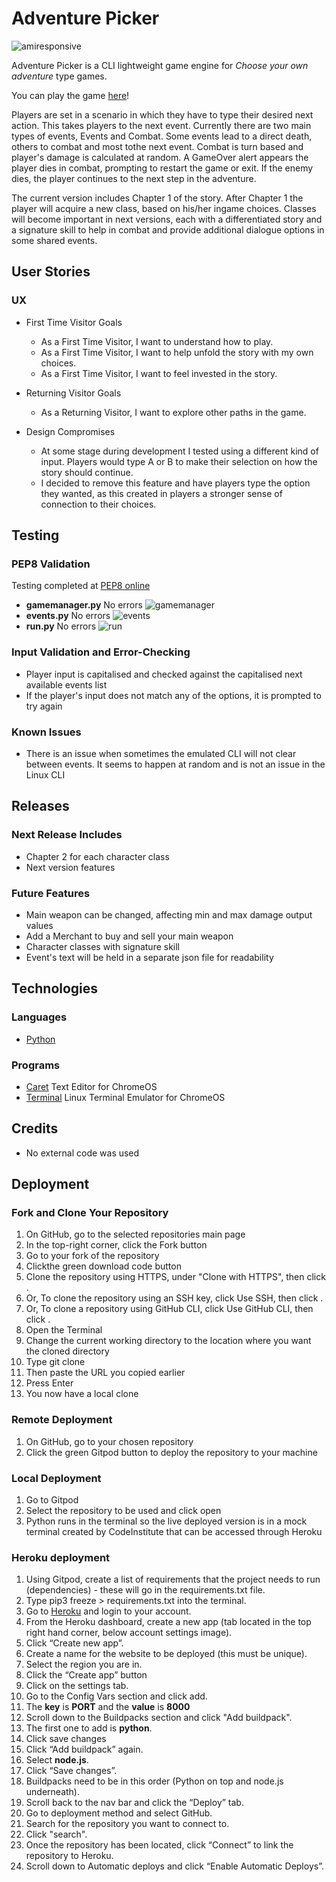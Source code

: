 # Adventure Picker

![amiresponsive](/assets/images/amiresponsive.png)

Adventure Picker is a CLI lightweight game engine for *Choose your own adventure* type games.

You can play the game [here](https://adventure-picker.herokuapp.com/)!

Players are set in a scenario in which they have to type their desired next action. This takes players to the next event. Currently there are two main types of events, Events and Combat. Some events lead to a direct death, others to combat and most tothe next event. Combat is turn based and player's damage is calculated at random. A GameOver alert appears the player dies in combat, prompting to restart the game or exit. If the enemy dies, the player continues to the next step in the adventure.

The current version includes Chapter 1 of the story. After Chapter 1 the player will acquire a new class, based on his/her ingame choices. Classes will become important in next versions, each with a differentiated story and a signature skill to help in combat and provide additional dialogue options in some shared events.


## User Stories
### UX
- First Time Visitor Goals
    - As a First Time Visitor, I want to understand how to play.
    - As a First Time Visitor, I want to help unfold the story with my own choices.
    - As a First Time Visitor, I want to feel invested in the story.

- Returning Visitor Goals
    - As a Returning Visitor, I want to explore other paths in the game.

- Design Compromises
    - At some stage during development I tested using a different kind of input. Players would type A or B to make their selection on how the story should continue.
    - I decided to remove this feature and have players type the option they wanted, as this created in players a stronger sense of connection to their choices.

## Testing
### PEP8 Validation
Testing completed at [PEP8 online](http://pep8online.com/)
- **gamemanager.py** No errors ![gamemanager](/assets/images/gamemanager-pep8.png)
- **events.py** No errors ![events](/assets/images/events-pep8.png)
- **run.py** No errors ![run](/assets/images/run-pep8.png)

### Input Validation and Error-Checking
- Player input is capitalised and checked against the capitalised next available events list
- If the player's input does not match any of the options, it is prompted to try again

### Known Issues
- There is an issue when sometimes the emulated CLI will not clear between events. It seems to happen at random and is not an issue in the Linux CLI


## Releases
### Next Release Includes
- Chapter 2 for each character class
- Next version features

### Future Features
- Main weapon can be changed, affecting min and max damage output values
- Add a Merchant to buy and sell your main weapon
- Character classes with signature skill
- Event's text will be held in a separate json file for readability

## Technologies
### Languages
- [Python](https://www.python.org/)

### Programs
- [Caret](https://chrome.google.com/webstore/detail/caret/fljalecfjciodhpcledpamjachpmelml?hl=en) Text Editor for ChromeOS
- [Terminal](https://chromeos.dev/en/productivity/terminal) Linux Terminal Emulator for ChromeOS

## Credits
- No external code was used

## Deployment

### Fork and Clone Your Repository
1. On GitHub, go to the selected repositories main page
2. In the top-right corner, click the Fork button
3. Go to your fork of the repository
4. Clickthe green download code button
5. Clone the repository using HTTPS, under "Clone with HTTPS", then click .
6. Or, To clone the repository using an SSH key, click Use SSH, then click .
7. Or, To clone a repository using GitHub CLI, click Use GitHub CLI, then click .
8. Open the Terminal
9. Change the current working directory to the location where you want the cloned directory
10. Type git clone
11. Then paste the URL you copied earlier
12. Press Enter
13. You now have a local clone

### Remote Deployment
1. On GitHub, go to your chosen repository
2. Click the green Gitpod button to deploy the repository to your machine

### Local Deployment
1. Go to Gitpod
2. Select the repository to be used and click open
3. Python runs in the terminal so the live deployed version is in a mock terminal created by CodeInstitute that can be accessed through Heroku

### Heroku deployment
1. Using Gitpod, create a list of requirements that the project needs to run (dependencies) - these will go in the requirements.txt file.
2. Type pip3 freeze > requirements.txt into the terminal.
3. Go to [Heroku](https://heroku.com) and login to your account.
4. From the Heroku dashboard, create a new app (tab located in the top right hand corner, below account settings image).
5. Click “Create new app”.
6. Create a name for the website to be deployed (this must be unique).
7. Select the region you are in.
8. Click the “Create app” button
9. Click on the settings tab.
10. Go to the Config Vars section and click add.
11. The **key** is **PORT** and the **value** is **8000**
12. Scroll down to the Buildpacks section and click "Add buildpack".
13. The first one to add is **python**.
14. Click save changes
15. Click “Add buildpack” again.
16. Select **node.js**.
17. Click “Save changes”.
18. Buildpacks need to be in this order (Python on top and node.js underneath).
19. Scroll back to the nav bar and click the “Deploy” tab.
20. Go to deployment method and select GitHub.
21. Search for the repository you want to connect to.
22. Click "search".
23. Once the repository has been located, click “Connect” to link the repository to Heroku.
24. Scroll down to Automatic deploys and click “Enable Automatic Deploys”.
